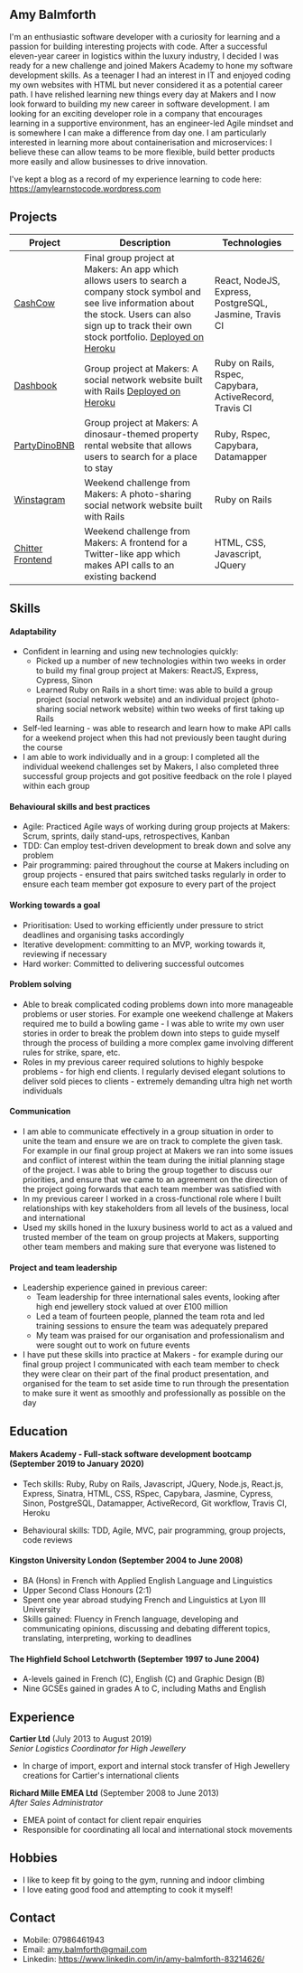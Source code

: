 ## Amy Balmforth

I'm an enthusiastic software developer with a curiosity for learning and a passion for building interesting projects with code. After a successful eleven-year career in logistics within the luxury industry, I decided I was ready for a new challenge and joined Makers Academy to hone my software development skills. As a teenager I had an interest in IT and enjoyed coding my own websites with HTML but never considered it as a potential career path. I have relished learning new things every day at Makers and I now look forward to building my new career in software development. I am looking for an exciting developer role in a company that encourages learning in a supportive environment, has an engineer-led Agile mindset and is somewhere I can make a difference from day one. I am particularly interested in learning more about containerisation and microservices: I believe these can allow teams to be more flexible, build better products more easily and allow businesses to drive innovation.

I've kept a blog as a record of my experience learning to code here: https://amylearnstocode.wordpress.com

## Projects

| Project | Description | Technologies |
|---|---|---|
| [CashCow](https://github.com/amybalmforth/cashcow) | Final group project at Makers: An app which allows users to search a company stock symbol and see live information about the stock. Users can also sign up to track their own stock portfolio. [Deployed on Heroku](https://cashcow2020.herokuapp.com/) | React, NodeJS, Express, PostgreSQL, Jasmine, Travis CI |
| [Dashbook](https://github.com/amybalmforth/acebook-AceofBaseBook) | Group project at Makers: A social network website built with Rails [Deployed on Heroku](https://blooming-harbor-19656.herokuapp.com/) | Ruby on Rails, Rspec, Capybara, ActiveRecord, Travis CI |
| [PartyDinoBNB](https://github.com/amybalmforth/party-dino-bnb) | Group project at Makers: A dinosaur-themed property rental website that allows users to search for a place to stay | Ruby, Rspec, Capybara, Datamapper |
| [Winstagram](https://github.com/amybalmforth/instagram-challenge) | Weekend challenge from Makers: A photo-sharing social network website built with Rails | Ruby on Rails |
| [Chitter Frontend](https://github.com/amybalmforth/frontend-api-challenge) | Weekend challenge from Makers: A frontend for a Twitter-like app which makes API calls to an existing backend | HTML, CSS, Javascript, JQuery |

## Skills

#### Adaptability

* Confident in learning and using new technologies quickly:
  * Picked up a number of new technologies within two weeks in order to build my final group project at Makers: ReactJS, Express, Cypress, Sinon
  * Learned Ruby on Rails in a short time: was able to build a group project (social network website) and an individual project (photo-sharing social network website) within two weeks of first taking up Rails
* Self-led learning - was able to research and learn how to make API calls for a weekend project when this had not previously been taught during the course
* I am able to work individually and in a group: I completed all the individual weekend challenges set by Makers, I also completed three successful group projects and got positive feedback on the role I played within each group

#### Behavioural skills and best practices

* Agile: Practiced Agile ways of working during group projects at Makers: Scrum, sprints, daily stand-ups, retrospectives, Kanban
* TDD: Can employ test-driven development to break down and solve any problem
* Pair programming: paired throughout the course at Makers including on group projects - ensured that pairs switched tasks regularly in order to ensure each team member got exposure to every part of the project

#### Working towards a goal

* Prioritisation: Used to working efficiently under pressure to strict deadlines and organising tasks accordingly
* Iterative development: committing to an MVP, working towards it, reviewing if necessary
* Hard worker: Committed to delivering successful outcomes

#### Problem solving

* Able to break complicated coding problems down into more manageable problems or user stories. For example one weekend challenge at Makers required me to build a bowling game - I was able to write my own user stories in order to break the problem down into steps to guide myself through the process of building a more complex game involving different rules for strike, spare, etc.
* Roles in my previous career required solutions to highly bespoke problems - for high end clients. I regularly devised elegant solutions to deliver sold pieces to clients - extremely demanding ultra high net worth individuals

#### Communication

* I am able to communicate effectively in a group situation in order to unite the team and ensure we are on track to complete the given task. For example in our final group project at Makers we ran into some issues and conflict of interest within the team during the initial planning stage of the project. I was able to bring the group together to discuss our priorities, and ensure that we came to an agreement on the direction of the project going forwards that each team member was satisfied with
* In my previous career I worked in a cross-functional role where I built relationships with key stakeholders from all levels of the business, local and international
* Used my skills honed in the luxury business world to act as a valued and trusted member of the team on group projects at Makers, supporting other team members and making sure that everyone was listened to

#### Project and team leadership

* Leadership experience gained in previous career:
  * Team leadership for three international sales events, looking after high end jewellery stock valued at over £100 million
  * Led a team of fourteen people, planned the team rota and led training sessions to ensure the team was adequately prepared
  * My team was praised for our organisation and professionalism and were sought out to work on future events
* I have put these skills into practice at Makers - for example during our final group project I communicated with each team member to check they were clear on their part of the final product presentation, and organised for the team to set aside time to run through the presentation to make sure it went as smoothly and professionally as possible on the day

## Education

#### Makers Academy - Full-stack software development bootcamp (September 2019 to January 2020)

* Tech skills: Ruby, Ruby on Rails, Javascript, JQuery, Node.js, React.js, Express, Sinatra, HTML, CSS, RSpec, Capybara, Jasmine, Cypress, Sinon, PostgreSQL, Datamapper, ActiveRecord, Git workflow, Travis CI, Heroku

* Behavioural skills: TDD, Agile, MVC, pair programming, group projects, code reviews

#### Kingston University London (September 2004 to June 2008)

* BA (Hons) in French with Applied English Language and Linguistics
* Upper Second Class Honours (2:1)
* Spent one year abroad studying French and Linguistics at Lyon III University
* Skills gained: Fluency in French language, developing and communicating opinions, discussing and debating different topics, translating, interpreting, working to deadlines

#### The Highfield School Letchworth (September 1997 to June 2004)

* A-levels gained in French (C), English (C) and Graphic Design (B)
* Nine GCSEs gained in grades A to C, including Maths and English

## Experience

**Cartier Ltd** (July 2013 to August 2019)    
*Senior Logistics Coordinator for High Jewellery*  
* In charge of import, export and internal stock transfer of High Jewellery creations for Cartier's international clients

**Richard Mille EMEA Ltd** (September 2008 to June 2013)   
*After Sales Administrator*  
* EMEA point of contact for client repair enquiries
* Responsible for coordinating all local and international stock movements

## Hobbies

* I like to keep fit by going to the gym, running and indoor climbing
* I love eating good food and attempting to cook it myself!

## Contact

* Mobile: 07986461943
* Email: amy.balmforth@gmail.com
* Linkedin: https://www.linkedin.com/in/amy-balmforth-83214626/

